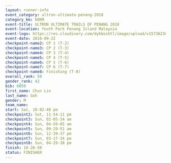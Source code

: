 ```yaml
---
layout: runner-info 
event_category: ultron-ultimate-penang-2018 
category_km: 60KM 
event-title: ULTRON ULTIMATE TRAILS OF PENANG 2018 
event-location: Youth Park Penang Island Malaysia 
event-logo: https://res.cloudinary.com/dykbosktl/image/upload/v1573623002/Logo/ULTRO_2018_LOGO_btp5xw.jpg 
event-date: 2018-09-22 
checkpoint-name2: CP 1 (T-2) 
checkpoint-name3: CP 2 (T-3) 
checkpoint-name4: CP 3 (T-4) 
checkpoint-name5: CP 4 (T-5) 
checkpoint-name6: CP 5 (T-6) 
checkpoint-name7: CP 6 (T-7) 
checkpoint-name8: Finishing (T-8) 
overall_rank: 50
gender_rank: 42
bib: 6059
first_name: Chun Lin
last_name: Goh
gender: M
team_name: 
start: Sat, 10-02-48 pm
checkpoint2: Sat, 11-54-11 pm
checkpoint3: Sun, 02-05-34 am
checkpoint4: Sun, 04-59-05 am
checkpoint5: Sun, 09-29-51 am
checkpoint6: Sun, 12-39-37 pm
checkpoint7: Sun, 03-17-34 pm
checkpoint8: Sun, 04-29-38 pm
finish: 18-26-50
status: FINISHER
---
```


